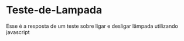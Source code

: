 # Teste-de-Lampada
Esse é a resposta de um teste sobre ligar e desligar lâmpada utilizando javascript
